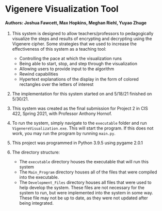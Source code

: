 # Vigenere Visualization Tool
#### Authors: Joshua Fawcett, Max Hopkins, Meghan Riehl, Yuyao Zhuge

1. This system is designed to allow teachers/professors to pedagogically
visualize the steps and results of encrypting and decrypting using the
Vigenere cipher. Some strategies that we used to increase the effectiveness of 
this system as a teaching tool:  
    - Controlling the pace at which the visualization runs
    - Being able to start, stop, and step through the visualization
    - Allowing users to provide input to the algorithm
    - Rewind capabilities
    - Hypertext explanations of the display in the form of colored rectangles
      over the letters of interest
  
2. The implementation for this system started on and 5/18/21 finished on 5/30/21.

3. This system was created as the final submission for Project 2 in CIS 422, Spring 2021, with Professor Anthony Hornof.

4. To run the system, simply navigate to the `executable` folder and run `VigenereVisualization.exe`. This 
will start the program. If this does not work, you may run the program by running `main.py`.
   
5. This project was programmed in Python 3.9.5 using pygame 2.0.1

6. The directory structure:
   - The `executable` directory houses the executable that will run this system
   - The `Main_Program` directory houses all of the files that were compiled into the executable.
   - The `Development_Files` directory houses all files that were used to help develop the system.
   These files are not necessary for the system to run, but were implemented into the system in some 
     way. These file may not be up to date, as they were not updated after being integrated. 